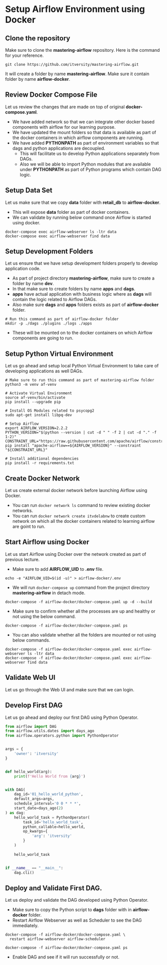 # Setup Airflow Environment using Docker

## Clone the repository

Make sure to clone the **mastering-airflow** repository. Here is the command for your reference.

```shell
git clone https://github.com/itversity/mastering-airflow.git
```

It will create a folder by name **mastering-airflow**. Make sure it contain folder by name **airflow-docker**.

## Review Docker Compose File

Let us review the changes that are made on top of original **docker-compose.yaml**.
* We have added network so that we can integrate other docker based components with airflow for our learning purpose.
* We have updated the mount folders so that data is available as part of the docker containers in which airflow components are running.
* We have added **PYTHONPATH** as part of environment variables so that dags and python applications are decoupled. 
  * This will facilitate us to develop Python applications separately from DAGs.
  * Also we will be able to import Python modules that are available under **PYTHONPATH** as part of Python programs which contain DAG logic.

## Setup Data Set

Let us make sure that we copy **data** folder with **retail_db** to **airflow-docker**.
* This will expose **data** folder as part of docker containers.
* We can validate by running below command once Airflow is started using docker.

```shell
docker-compose exec airflow-webserver ls -ltr data
docker-compose exec airflow-webserver find data
```

## Setup Development Folders

Let us ensure that we have setup development folders properly to develop application code.
* As part of project directory **mastering-airflow**, make sure to create a folder by name **dev**.
* In that make sure to create folders by name **apps** and **dags**.
* **apps** have actual application with business logic where as **dags** will contain the logic related to Airflow DAGs.
* Also make sure **dags** and **apps** folders exists as part of **airflow-docker** folder.
```shell
# Run this command as part of airflow-docker folder
mkdir -p ./dags ./plugins ./logs ./apps
```
* These will be mounted on to the docker containers on which Airflow components are going to run.

## Setup Python Virtual Environment

Let us go ahead and setup local Python Virtual Environment to take care of developing applications as well DAGs.

```shell
# Make sure to run this command as part of mastering-airflow folder
python3 -m venv af-venv

# Activate Virtual Environment
source af-venv/bin/activate
pip install --upgrade pip

# Install OS Modules related to psycopg2
sudo apt-get install libpq-dev

# Setup Airflow
export AIRFLOW_VERSION=2.2.2
PYTHON_VERSION="$(python --version | cut -d " " -f 2 | cut -d "." -f 1-2)"
CONSTRAINT_URL="https://raw.githubusercontent.com/apache/airflow/constraints-${AIRFLOW_VERSION}/constraints-${PYTHON_VERSION}.txt"
pip install "apache-airflow==${AIRFLOW_VERSION}" --constraint "${CONSTRAINT_URL}"

# Install additional dependencies
pip install -r requirements.txt
```

## Create Docker Network

Let us create external docker network before launching Airflow using Docker.
* You can run `docker network ls` command to review existing docker networks.
* You can run `docker network create itvdelabnw` to create custom network on which all the docker containers related to learning airflow are goint to run.

## Start Airflow using Docker

Let us start Airflow using Docker over the network created as part of previous lecture.
* Make sure to add **AIRFLOW_UID** to **.env** file.

```shell
echo -e "AIRFLOW_UID=$(id -u)" > airflow-docker/.env
```

* We will run `docker-compose up` command from the project directory **mastering-airflow** in detach mode.

```shell
docker-compose -f airflow-docker/docker-compose.yaml up -d --build
```

* Make sure to confirm whether all the processes are up and healthy or not using the below command.

```shell
docker-compose -f airflow-docker/docker-compose.yaml ps
```

* You can also validate whether all the folders are mounted or not using below commands.

```shell
docker-compose -f airflow-docker/docker-compose.yaml exec airflow-webserver ls -ltr data
docker-compose -f airflow-docker/docker-compose.yaml exec airflow-webserver find data
```

## Validate Web UI

Let us go through the Web UI and make sure that we can login.


## Develop First DAG

Let us go ahead and deploy our first DAG using Python Operator.

```python
from airflow import DAG
from airflow.utils.dates import days_ago
from airflow.operators.python import PythonOperator


args = {
    'owner': 'itversity'
}


def hello_world(arg):
    print(f'Hello World from {arg}')


with DAG(
    dag_id='01_hello_world_python',
    default_args=args,
    schedule_interval='0 0 * * *',
    start_date=days_ago(2)
) as dag:
    hello_world_task = PythonOperator(
        task_id='hello_world_task',
        python_callable=hello_world,
        op_kwargs={
            'arg': 'itversity'
        }
    )
    
    hello_world_task


if __name__ == "__main__":
    dag.cli()
```

## Deploy and Validate First DAG.
Let us deploy and validate the DAG developed using Python Operator.
* Make sure to copy the Python script to **dags** folder with in **airflow-docker** folder.
* Restart Airflow Webserver as well as Scheduler to see the DAG immediately.
```shell
docker-compose -f airflow-docker/docker-compose.yaml \
  restart airflow-webserver airflow-scheduler

docker-compose -f airflow-docker/docker-compose.yaml ps
```
* Enable DAG and see if it will run successfully or not.


